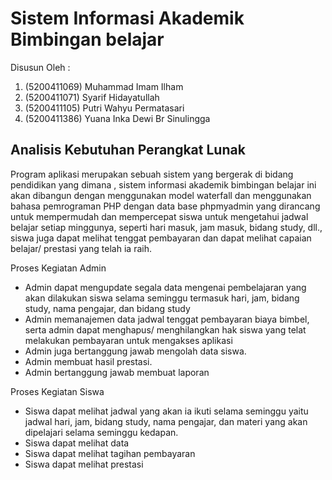 # Sistem Informasi Akademik Bimbingan belajar
 Disusun Oleh :
1.	(5200411069)  Muhammad Imam Ilham
2.	(5200411071)  Syarif Hidayatullah
3.	(5200411105)  Putri Wahyu Permatasari
4.	(5200411386)  Yuana Inka Dewi Br Sinulingga


## Analisis Kebutuhan Perangkat Lunak 

Program aplikasi merupakan sebuah sistem yang bergerak di bidang pendidikan yang dimana , sistem informasi akademik bimbingan belajar ini akan dibangun dengan menggunakan model waterfall dan menggunakan bahasa pemrograman PHP dengan data  base phpmyadmin  yang dirancang untuk mempermudah dan mempercepat siswa untuk mengetahui jadwal belajar setiap minggunya, seperti hari masuk, jam masuk, bidang study, dll., siswa juga dapat melihat tenggat pembayaran dan dapat melihat capaian belajar/ prestasi yang telah ia raih.

Proses Kegiatan Admin
- Admin dapat mengupdate segala data mengenai pembelajaran yang akan dilakukan siswa selama seminggu termasuk hari, jam, bidang study, nama pengajar, dan bidang study
- Admin memanajemen data jadwal tenggat pembayaran biaya bimbel, serta admin dapat menghapus/ menghilangkan hak siswa yang telat melakukan pembayaran untuk mengakses aplikasi
- Admin juga bertanggung jawab mengolah data siswa.
- Admin membuat hasil prestasi.
-	Admin bertanggung jawab membuat laporan


Proses Kegiatan Siswa
-	Siswa dapat melihat jadwal yang akan ia ikuti selama seminggu yaitu jadwal hari, jam, bidang study, nama pengajar, dan materi yang akan dipelajari selama seminggu kedapan.
-	Siswa dapat melihat data
-	Siswa dapat melihat tagihan pembayaran
-	Siswa dapat melihat prestasi 
